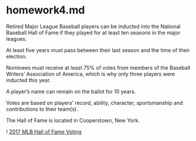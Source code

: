 # homework4.md

Retired Major League Baseball players can be inducted into the National Baseball Hall of Fame if they played for at least ten seasons in the major leagues. 

At least five years must pass between their last season and the time of their election. 

Nominees must receive at least 75% of votes from members of the Baseball Writers’ Association of America, which is why only three players were inducted this year.  

A player’s name can remain on the ballot for 10 years. 

Votes are based on players’ record, ability, character, sportsmanship and contributions to their team(s).  

The Hall of Fame is located in Cooperstown, New York.


! [2017 MLB Hall of Fame Voting](HOF_chart_chartbuilder.png?raw=true "2017 MLB Hall of Fame Voting")
